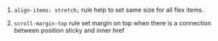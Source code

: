 1. <code>align-items: stretch;</code> rule help to set same size for all flex items.

2. <code>scroll-margin-top</code> rule set margin on top when there is a connection between position sticky and inner href
